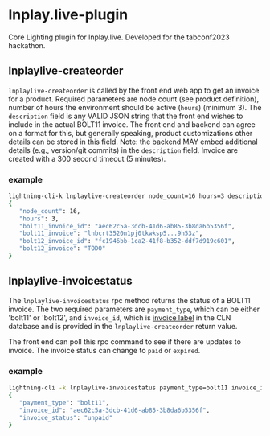 # lnplay.live-plugin

Core Lighting plugin for lnplay.live. Developed for the tabconf2023 hackathon.

## lnplaylive-createorder

`lnplaylive-createorder` is called by the front end web app to get an invoice for a product. Required parameters are node count (see product definition), number of hours the environment should be active (`hours`) (minimum 3). The `description` field is any VALID JSON string that the front end wishes to include in the actual BOLT11 invoice. The front end and backend can agree on a format for this, but generally speaking, product customizations other details can be stored in this field. Note: the backend MAY embed additional details (e.g., version/git commits) in the `description` field. Invoice are created with a 300 second timeout (5 minutes).

### example

```bash
lightning-cli-k lnplaylive-createorder node_count=16 hours=3 description=" {\"field0\": true, \"field1\": testing}"
{
   "node_count": 16,
   "hours": 3,
   "bolt11_invoice_id": "aec62c5a-3dcb-41d6-ab85-3b8da6b5356f",
   "bolt11_invoice": "lnbcrt3520n1pj0tkwksp5...9h53z",
   "bolt12_invoice_id": "fc1946bb-1ca2-41f8-b352-ddf7d919c601",
   "bolt12_invoice": "TODO"
}
```

## lnplaylive-invoicestatus

The `lnplaylive-invoicestatus` rpc method returns the status of a BOLT11 invoice. The two required parameters are `payment_type`, which can be either 'bolt11' or 'bolt12', and `invoice_id`, which is [invoice label](https://docs.corelightning.org/reference/lightning-invoice) in the CLN database and is provided in the `lnplaylive-createorder` return value.

The front end can poll this rpc command to see if there are updates to invoice. The invoice status can change to `paid` or `expired`.

### example

```bash
lightning-cli -k lnplaylive-invoicestatus payment_type=bolt11 invoice_id="aec62c5a-3dcb-41d6-ab85-3b8da6b5356f"
{
   "payment_type": "bolt11",
   "invoice_id": "aec62c5a-3dcb-41d6-ab85-3b8da6b5356f",
   "invoice_status": "unpaid"
}
```
